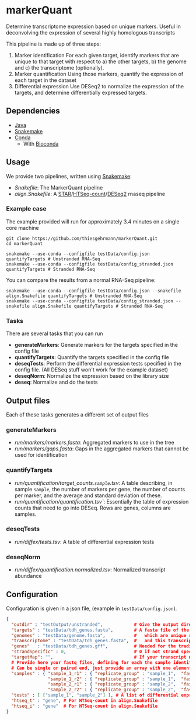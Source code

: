 # markerQuant
Determine transcriptome expression based on unique markers.
Useful in deconvolving the expression of several highly homologous transcripts

This pipeline is made up of three steps:
1. Marker identification
   For each given target, identify markers that are unique to that target with respect to a) the other targets, b) the genome and c) the transcriptome (optionally).
2. Marker quantification
   Using those markers, quantify the expression of each target in the dataset
3. Differential expression
   Use DESeq2 to normalize the expression of the targets, and determine differentially expressed targets.

## Dependencies

  * [Java](https://www.java.com)
  * [Snakemake](http://snakemake.readthedocs.io)
  * [Conda](https://conda.io/miniconda.html)
    * With [Bioconda](https://bioconda.github.io/)

## Usage

We provide two pipelines, written using [Snakemake](http://snakemake.readthedocs.io):
 * *Snakefile*: The MarkerQuant pipeline
 * *align.Snakefile*: A [STAR](https://github.com/alexdobin/STAR)/[HTSeq-count](http://www-huber.embl.de/HTSeq/doc/overview.html)/[DESeq2](https://bioconductor.org/packages/release/bioc/html/DESeq2.html) rnaseq pipeline

### Example case

The example provided will run for approximately 3.4 minutes on a single core machine

    git clone https://github.com/thiesgehrmann/markerQuant.git
    cd markerQuant

    snakemake --use-conda --configfile testData/config.json quantifyTargets # Unstranded RNA-Seq
    snakemake --use-conda --configfile testData/config_stranded.json quantifyTargets # Stranded RNA-Seq

You can compare the results from a normal RNA-Seq pipeline:

    snakemake --use-conda --configfile testData/config.json --snakefile align.Snakefile quantifyTargets # Unstranded RNA-Seq
    snakemake --use-conda --configfile testData/config_stranded.json --snakefile align.Snakefile quantifyTargets # Stranded RNA-Seq

### Tasks

There are several tasks that you can run

 * **generateMarkers**: Generate markers for the targets specified in the config file
 * **quantifyTargets**: Quantify the targets specified in the config file
 * **deseqTests**: Perform the differential expression tests specified in the config file. (All DESeq stuff won't work for the example dataset)
 * **deseqNorm**: Normalize the expression based on the library size
 * **deseq**: Normalize and do the tests

## Output files

Each of these tasks generates a different set of output files

### generateMarkers

 * *run/markers/markers.fasta*: Aggregated markers to use in the tree
 * *run/markers/gaps.fasta*: Gaps in the aggregated markers that cannot be used for identification

### quantifyTargets

 * *run/quantification/target_counts.`sample`.tsv*: A table describing, in sample `sample`, the number of markers per gene, the number of counts per marker, and the average and standard deviation of these.
 * *run/quantification/quantification.tsv`*: Essentially the table of expression counts that need to go into DESeq. Rows are genes, columns are samples.

### deseqTests

* *run/diffex/tests.tsv*: A table of differential expression tests

### deseqNorm

* *run/diffex/quantification.normalized.tsv*: Normalized transcript abundance

## Configuration

Configuration is given in a json file, (example in `testData/config.json`).

```json
{
  "outdir" : "testOutput/unstranded",            # Give the output directory you want to use, should be absolute
  "targets" : "testData/tdh_genes.fasta",        # A fasta file of the targets you wish to generate markers for
  "genomes" : "testData/genome.fasta",           #   which are unique relative to this genome
  "transcriptome" : "testData/tdh_genes.fasta",  #   and this transcriptome (can be omitted if same as targets file)
  "genes"   : "testData/tdh_genes.gff",          # Needed for the traditional pipeline in align.Snakefile
  "strandSpecific" : 0,                          # 0 if not strand specific, 1 it yes
  "targetMap": "",                               # If your transcript names are esoteric, you can map them to useful names with this file if necessary
  # Provide here your fastq files, defining for each the sample identifier (e.g. sample_1_r1), a replicate group (e.g. sample_1), and a list of fastq files.
  # Can be single or paired end, just provide an array with one element if single ended.
  "samples" : { "sample_1_r1" : { "replicate_group" : "sample_1",  "fastq" : [ "testData/fastq/unstranded/sample_01_1.fastq", "testData/fastq/unstranded/sample_01_2.fastq" ]} ,
                "sample_1_r2" : { "replicate_group" : "sample_1",  "fastq" : [ "testData/fastq/unstranded/sample_02_1.fastq", "testData/fastq/unstranded/sample_02_2.fastq" ]} ,
                "sample_2_r1" : { "replicate_group" : "sample_2",  "fastq" : [ "testData/fastq/unstranded/sample_03_1.fastq", "testData/fastq/unstranded/sample_03_2.fastq" ]} ,
                "sample_2_r2" : { "replicate_group" : "sample_2",  "fastq" : [ "testData/fastq/unstranded/sample_04_1.fastq", "testData/fastq/unstranded/sample_04_2.fastq" ]} },
  "tests" : [ ["sample_1", "sample_2"] ], # A list of differential expression tests to perform
  "htseq_t" : "gene", # For HTSeq-count in align.Snakefile
  "htseq_i" : "gene"  # For HTSeq-count in align.Snakefile
}
```
  
